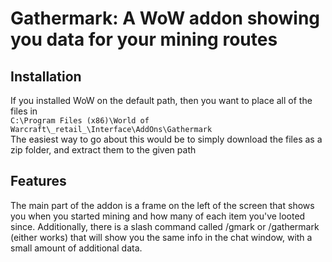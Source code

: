 # Gathermark: A WoW addon showing you data for your mining routes
## Installation
If you installed WoW on the default path, then you want to place all of the files in  
`C:\Program Files (x86)\World of Warcraft\_retail_\Interface\AddOns\Gathermark`  
The easiest way to go about this would be to simply download the files as a zip folder, and extract them to the given path
## Features
The main part of the addon is a frame on the left of the screen that shows you when you started mining and how many of each item you've looted since. Additionally, there is a slash command called /gmark or /gathermark (either works) that will show you the same info in the chat window, with a small amount of additional data.
